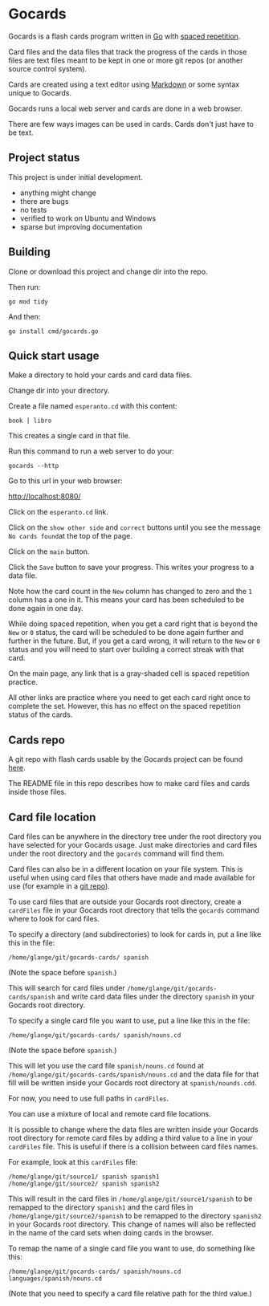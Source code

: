 # Gocards

Gocards is a flash cards program written in [Go](https://go.dev/) with [spaced repetition](https://en.wikipedia.org/wiki/Spaced_repetition).

Card files and the data files that track the progress of the cards in those files are text files meant to be kept in one or more git repos (or another source control system).

Cards are created using a text editor using [Markdown](https://www.markdownguide.org/basic-syntax/) or some syntax unique to Gocards.

Gocards runs a local web server and cards are done in a web browser.

There are few ways images can be used in cards. Cards don't just have to be text.

## Project status

This project is under initial development.

- anything might change
- there are bugs
- no tests
- verified to work on Ubuntu and Windows
- sparse but improving documentation

## Building

Clone or download this project and change dir into the repo.

Then run:

`go mod tidy`

And then:

`go install cmd/gocards.go`

## Quick start usage

Make a directory to hold your cards and card data files.

Change dir into your directory.

Create a file named `esperanto.cd` with this content:

```
book | libro
```

This creates a single card in that file.

Run this command to run a web server to do your:

`gocards --http`

Go to this url in your web browser:

[http://localhost:8080/](http://localhost:8080)

Click on the `esperanto.cd` link.

Click on the `show other side` and `correct` buttons until you see the message `No cards found`at the top of the page.

Click on the `main` button.

Click the `Save` button to save your progress. This writes your progress to a data file.

Note how the card count in the `New` column has changed to zero and the `1` column has a one in it. This means your card has been scheduled to be done again in one day.

While doing spaced repetition, when you get a card right that is beyond the `New` or `0` status, the card will be scheduled to be done again further and further in the future. But, if you get a card wrong, it will return to the `New` or `0` status and you will need to start over building a correct streak with that card.

On the main page, any link that is a gray-shaded cell is spaced repetition practice.

All other links are practice where you need to get each card right once to complete the set. However, this has no effect on the spaced repetition status of the cards.

## Cards repo

A git repo with flash cards usable by the Gocards project can be found [here](https://github.com/greglange/gocards-cards).

The README file in this repo describes how to make card files and cards inside those files.

## Card file location

Card files can be anywhere in the directory tree under the root directory you have selected for your Gocards usage. Just make directories and card files under the root directory and the `gocards` command will find them.

Card files can also be in a different location on your file system. This is useful when using card files that others have made and made available for use (for example in a [git repo](https://github.com/greglange/gocards-cards)).

To use card files that are outside your Gocards root directory, create a `cardFiles` file in your Gocards root directory that tells the `gocards` command where to look for card files.

To specify a directory (and subdirectories) to look for cards in, put a line like this in the file:

```
/home/glange/git/gocards-cards/ spanish
```

(Note the space before `spanish`.)

This will search for card files under `/home/glange/git/gocards-cards/spanish` and write card data files under the directory `spanish` in your Gocards root directory.

To specify a single card file you want to use, put a line like this in the file:

```
/home/glange/git/gocards-cards/ spanish/nouns.cd
```

(Note the space before `spanish`.)

This will let you use the card file `spanish/nouns.cd` found at `/home/glange/git/gocards-cards/spanish/nouns.cd` and the data file for that fill will be written inside your Gocards root directory at `spanish/nounds.cdd`.

For now, you need to use full paths in `cardFiles`.

You can use a mixture of local and remote card file locations.

It is possible to change where the data files are written inside your Gocards root directory for remote card files by adding a third value to a line in your `cardFiles` file. This is useful if there is a collision between card files names.

For example, look at this `cardFiles` file:

```
/home/glange/git/source1/ spanish spanish1
/home/glange/git/source2/ spanish spanish2
```

This will result in the card files in `/home/glange/git/source1/spanish` to be remapped to the directory `spanish1` and the card files in `/home/glange/git/source2/spanish` to be remapped to the directory `spanish2` in your Gocards root directory. This change of names will also be reflected in the name of the card sets when doing cards in the browser.

To remap the name of a single card file you want to use, do something like this:

```
/home/glange/git/gocards-cards/ spanish/nouns.cd languages/spanish/nouns.cd
```

(Note that you need to specify a card file relative path for the third value.)
